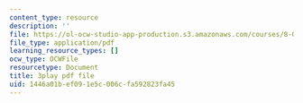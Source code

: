 ```yaml
---
content_type: resource
description: ''
file: https://ol-ocw-studio-app-production.s3.amazonaws.com/courses/8-01sc-classical-mechanics-fall-2016/1446a01bef091e5c006cfa592823fa45_WwvDJqtHNBU.pdf
file_type: application/pdf
learning_resource_types: []
ocw_type: OCWFile
resourcetype: Document
title: 3play pdf file
uid: 1446a01b-ef09-1e5c-006c-fa592823fa45
---
```

